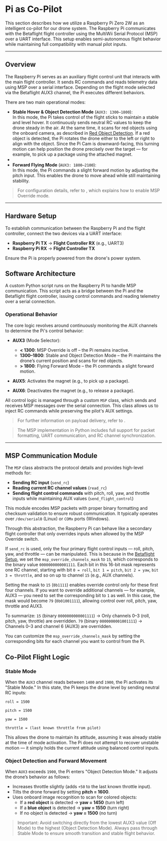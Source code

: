 # Pi as Co-Pilot

This section describes how we utilize a Raspberry Pi Zero 2W as an intelligent co-pilot for our drone system. The Raspberry Pi communicates with the Betaflight flight controller using the MultiWii Serial Protocol (MSP) over a UART interface. This setup enables semi-autonomous flight behavior while maintaining full compatibility with manual pilot inputs.

---

## Overview

The Raspberry Pi serves as an auxiliary flight control unit that interacts with the main flight controller. It sends RC commands and reads telemetry data using MSP over a serial interface. Depending on the flight mode selected via the Betaflight AUX3 channel, the Pi executes different behaviors.

There are two main operational modes:

- **Stable Hover & Object Detection Mode** (`AUX3: 1300–1800`):  
  In this mode, the Pi takes control of the flight sticks to maintain a stable and level hover. It continuously sends neutral RC values to keep the drone steady in the air.
  At the same time, it scans for red objects using the onboard camera, as described in [Red Object Detection](Red-Object-Detection-Code.md).
  If a red object is detected, the Pi rotates the drone either to the left or right to align with the object. Since the Pi Cam is downward-facing, this turning motion can help position the drone precisely over the target — for example, to pick up a package using the attached magnet.
- 
- **Forward Flying Mode** (`AUX3: 1800–2100`):  
  In this mode, the Pi commands a slight forward motion by adjusting the pitch input. This enables the drone to move ahead while still maintaining stability.

> For configuration details, refer to [](BetaflightSetup.md), which explains how to enable MSP Override mode.

---

## Hardware Setup

To establish communication between the Raspberry Pi and the flight controller, connect the two devices via a UART interface:

- **Raspberry Pi TX** → **Flight Controller RX** (e.g., UART3)
- **Raspberry Pi RX** → **Flight Controller TX**

Ensure the Pi is properly powered from the drone's power system.




## Software Architecture

A custom Python script runs on the Raspberry Pi to handle MSP communication. This script acts as a bridge between the Pi and the Betaflight flight controller, issuing control commands and reading telemetry over a serial connection.

### Operational Behavior

The core logic revolves around continuously monitoring the AUX channels to determine the Pi's control behavior:

- **AUX3** (Mode Selector):
  - **< 1300**: MSP Override is off – the Pi remains inactive.
  - **1300–1800**: Stable and Object Detection Mode – the Pi maintains the drone’s current position and scans for red objects.
  - **> 1800**: Flying Forward Mode – the Pi commands a slight forward motion.

- **AUX5**: Activates the magnet (e.g., to pick up a package).
- **AUX6**: Deactivates the magnet (e.g., to release a package).

All control logic is managed through a custom `MSP` class, which sends and receives MSP messages over the serial connection. This class allows us to inject RC commands while preserving the pilot's AUX settings.

> For further information on payload delivery, refer to [](Package-Transportation.md).

> The MSP implementation in Python includes full support for packet formatting, UART communication, and RC channel synchronization.

---

## MSP Communication Module

The `MSP` class abstracts the protocol details and provides high-level methods for:

- **Sending RC input** (`send_rc`)
- **Reading current RC channel values** (`read_rc`)
- **Sending flight control commands** with pitch, roll, yaw, and throttle inputs while maintaining AUX values (`send_flight_control`)

This module encodes MSP packets with proper binary formatting and checksum validation to ensure robust communication. It typically operates over `/dev/serial0` (Linux) or `COMx` ports (Windows).

Through this abstraction, the Raspberry Pi can behave like a secondary flight controller that only overrides inputs when allowed by the MSP Override switch.

If `send_rc` is used, only the four primary flight control inputs — roll, pitch, yaw, and throttle — can be manipulated. This is because in the [Betaflight Setup](BetaflightSetup.md), we set the `msp_override_channels_mask` to `15`, which corresponds to the binary value `0000000000001111`. 
Each bit in this 16-bit mask represents one RC channel, starting with bit `0 = roll`, `bit 1 = pitch`, `bit 2 = yaw`, `bit 3 = throttle`, and so on up to channel `15` (e.g., AUX channels).

Setting the mask to `15` (`0b1111`) enables override control only for these first four channels. If you want to override additional channels — for example, AUX3 — you need to set the corresponding bit to `1` as well. In this case, the mask would become `79` (`0b01001111`), allowing control over roll, pitch, yaw, throttle and AUX3.

To summarize:
`15` (binary `0000000000001111`) → Only channels 0–3 (roll, pitch, yaw, throttle) are overridden.
`79` (binary `0000000001001111`) → Channels 0–3 and channel 6 (AUX3) are overridden.

You can customize the `msp_override_channels_mask` by setting the corresponding bits for each channel you want to control from the Pi.


## Co-Pilot Flight Logic

### Stable Mode

When the `AUX3` channel reads between `1400` and `1900`, the Pi activates its "Stable Mode." In this state, the Pi keeps the drone level by sending neutral RC inputs:

`roll = 1500`

`pitch = 1500`

`yaw = 1500`  

`throttle = (last known throttle from pilot)`

This allows the drone to maintain its attitude, assuming it was already stable at the time of mode activation. The Pi does not attempt to recover unstable motion — it simply holds the current attitude using balanced control inputs.

### Object Detection and Forward Movement

When `AUX3` exceeds `1900`, the Pi enters "Object Detection Mode." It adjusts the drone’s behavior as follows:

- Increases throttle slightly (adds `+50` to the last known throttle input).
- Tilts the drone forward by setting **pitch = 1600**.
- Uses onboard image recognition to scan for colored objects:
  - If a **red object** is detected → **yaw = 1450** (turn left)
  - If a **blue object** is detected → **yaw = 1550** (turn right)
  - If no object is detected → **yaw = 1500** (no turn)

> Important: Avoid switching directly from the lowest AUX3 value (Off Mode) to the highest (Object Detection Mode). Always pass through Stable Mode to ensure smooth transition and stable flight behavior.
